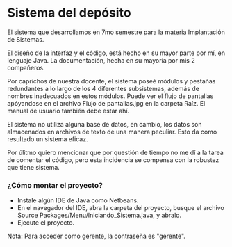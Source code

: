 # Sistema del depósito

El sistema que desarrollamos en 7mo semestre para la materia Implantación de Sistemas.

El diseño de la interfaz y el código, está hecho en su mayor parte por mí, en lenguaje Java. La documentación, hecha en su mayoría por mis 2 compañeros.

Por caprichos de nuestra docente, el sistema poseé módulos y pestañas redundantes a lo largo de los 4 diferentes subsistemas, además de nombres inadecuados en estos módulos. Puede ver el flujo de pantallas apóyandose en el archivo Flujo de pantallas.jpg en la carpeta Raíz. El manual de usuario también debe estar ahí.

El sistema no utiliza alguna base de datos, en cambio, los datos son almacenados en archivos de texto de una manera peculiar. Esto da como resultado un sistema eficaz.

Por úlitmo quiero mencionar que por questión de tiempo no me dí a la tarea de comentar el código, pero esta incidencia se compensa con la robustez que tiene sistema.

### ¿Cómo montar el proyecto?

- Instale algún IDE de Java como Netbeans.
- En el navegador del IDE, abra la carpeta del proyecto, busque el archivo Source Packages/Menu/Iniciando_Sistema.java, y abralo.
- Ejecute el proyecto.

Nota: Para acceder como gerente, la contraseña es "gerente".
